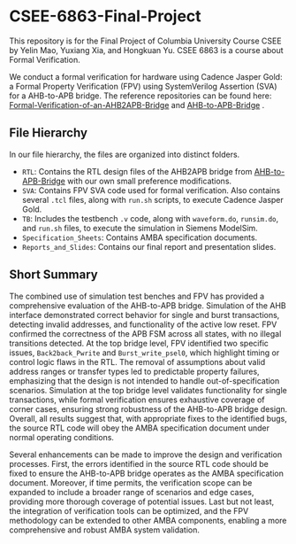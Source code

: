 # CSEE-6863-Final-Project

This repository is for the Final Project of Columbia University Course CSEE by Yelin Mao, Yuxiang Xia, and Hongkuan Yu. CSEE 6863 is a course about Formal Verification.



We conduct a formal verification for hardware using Cadence Jasper Gold: a Formal Property Verification (FPV) using SystemVerilog Assertion (SVA) for a AHB-to-APB bridge. The reference repositories can be found here: [Formal-Verification-of-an-AHB2APB-Bridge](https://github.com/Ghonimo/Formal-Verification-of-an-AHB2APB-Bridge) and [AHB-to-APB-Bridge](https://github.com/prajwalgekkouga/AHB-to-APB-Bridge) .



## File Hierarchy

In our file hierarchy, the files are organized into distinct folders.

- `RTL`: Contains the RTL design files of the AHB2APB bridge from [AHB-to-APB-Bridge](https://github.com/prajwalgekkouga/AHB-to-APB-Bridge) with our own small preference modifications.
- `SVA`: Contains FPV SVA code used for formal verification. Also contains several `.tcl` files, along with `run.sh` scripts, to execute Cadence Jasper Gold.
- `TB`: Includes the testbench `.v` code, along with `waveform.do`, `runsim.do`, and `run.sh` files, to execute the simulation in Siemens ModelSim.
- `Specification_Sheets`: Contains AMBA specification documents.
- `Reports_and_Slides`: Contains our final report and presentation slides.



## Short Summary

The combined use of simulation test benches and FPV has provided a comprehensive evaluation of the AHB-to-APB bridge. Simulation of the AHB interface demonstrated correct behavior for single and burst transactions, detecting invalid addresses, and functionality of the active low reset. FPV confirmed the correctness of the APB FSM across all states, with no illegal transitions detected. At the top bridge level, FPV identified two specific issues, `Back2back_Pwrite` and `Burst_write_psel0`, which highlight timing or control logic flaws in the RTL. The removal of assumptions about valid address ranges or transfer types led to predictable property failures, emphasizing that the design is not intended to handle out-of-specification scenarios. Simulation at the top bridge level validates functionality for single transactions, while formal verification ensures exhaustive coverage of corner cases, ensuring strong robustness of the AHB-to-APB bridge design. Overall, all results suggest that, with appropriate fixes to the identified bugs, the source RTL code will obey the AMBA specification document under normal operating conditions.

Several enhancements can be made to improve the design and verification processes. First, the errors identified in the source RTL code should be fixed to ensure the AHB-to-APB bridge operates as the AMBA specification document. Moreover, if time permits, the verification scope can be expanded to include a broader range of scenarios and edge cases, providing more thorough coverage of potential issues. Last but not least, the integration of verification tools can be optimized, and the FPV methodology can be extended to other AMBA components, enabling a more comprehensive and robust AMBA system validation.
